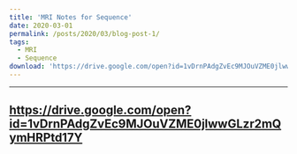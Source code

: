 ```yaml
---
title: 'MRI Notes for Sequence'
date: 2020-03-01
permalink: /posts/2020/03/blog-post-1/
tags:
  - MRI
  - Sequence
download: 'https://drive.google.com/open?id=1vDrnPAdgZvEc9MJOuVZME0jlwwGLzr2mQymHRPtd17Y'
---
```


---
https://drive.google.com/open?id=1vDrnPAdgZvEc9MJOuVZME0jlwwGLzr2mQymHRPtd17Y
---
